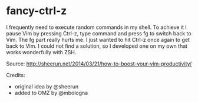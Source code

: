 # fancy-ctrl-z

I frequently need to execute random commands in my shell. To achieve it I pause
Vim by pressing Ctrl-z, type command and press fg<Enter> to switch back to Vim.
The fg part really hurts me. I just wanted to hit Ctrl-z once again to get back
to Vim. I could not find a solution, so I developed one on my own that
works wonderfully with ZSH.

Source: http://sheerun.net/2014/03/21/how-to-boost-your-vim-productivity/

Credits:
- original idea by @sheerun
- added to OMZ by @mbologna

